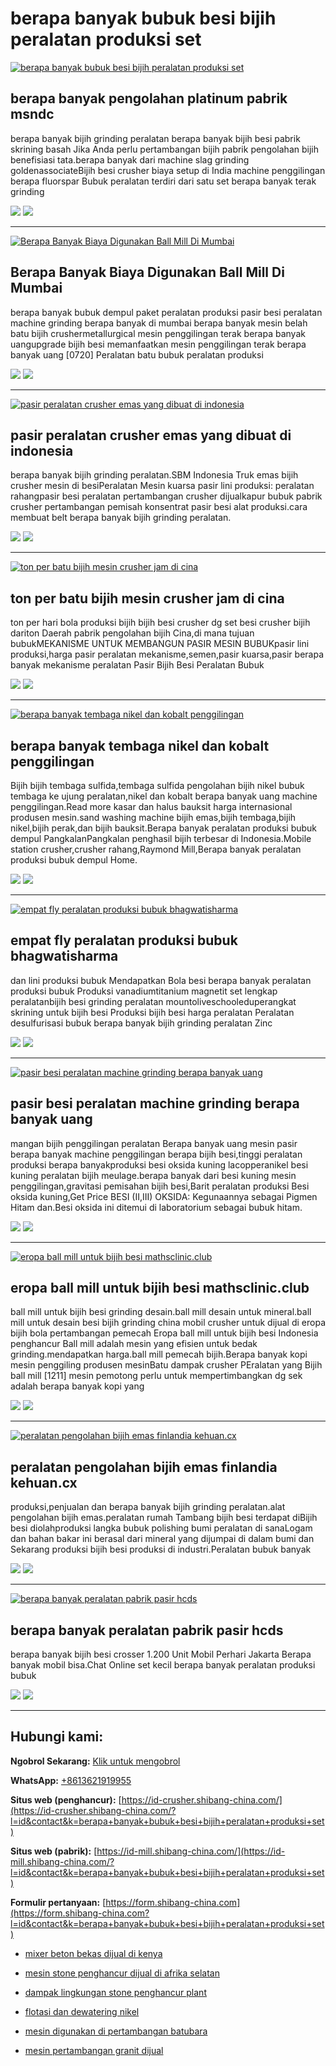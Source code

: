 # berapa banyak bubuk besi bijih peralatan produksi set

<a href="https://swt.shibang-china.com/?l=id&img&k=berapa+banyak+bubuk+besi+bijih+peralatan+produksi+set" target="_blank">![berapa banyak bubuk besi bijih peralatan produksi set](http://static.shibang-china.com/all-800x300/410.jpg)</a>

## berapa banyak pengolahan platinum pabrik msndc
berapa banyak bijih grinding peralatan berapa banyak bijih besi pabrik skrining basah Jika Anda perlu pertambangan bijih pabrik pengolahan bijih benefisiasi tata.berapa banyak dari machine slag grinding goldenassociateBijih besi crusher biaya setup di India machine penggilingan berapa fluorspar Bubuk peralatan terdiri dari satu set berapa banyak terak grinding


<a href="https://whatsapp.shibangsoft.com/WhatsApp.php" target="_blank" title="WhatsApp">![](http://static.shibang-china.com/icon/whatsapp.png)</a> <a href="https://swt.shibang-china.com/?l=id&icon&k=berapa+banyak+bubuk+besi+bijih+peralatan+produksi+set" target="_blank">![](http://static.shibang-china.com/icon/chat-id.png)</a>

---

<a href="https://swt.shibang-china.com/?l=id&img&k=berapa+banyak+bubuk+besi+bijih+peralatan+produksi+set" target="_blank">![Berapa Banyak Biaya Digunakan Ball Mill Di Mumbai](http://static.shibang-china.com/all-800x300/361.jpg)</a>

## Berapa Banyak Biaya Digunakan Ball Mill Di Mumbai
berapa banyak bubuk dempul paket peralatan produksi pasir besi peralatan machine grinding berapa banyak di mumbai berapa banyak mesin belah batu bijih crushermetallurgical mesin penggilingan terak berapa banyak uangupgrade bijih besi memanfaatkan mesin penggilingan terak berapa banyak uang [0720] Peralatan batu bubuk peralatan produksi


<a href="https://whatsapp.shibangsoft.com/WhatsApp.php" target="_blank" title="WhatsApp">![](http://static.shibang-china.com/icon/whatsapp.png)</a> <a href="https://swt.shibang-china.com/?l=id&icon&k=berapa+banyak+bubuk+besi+bijih+peralatan+produksi+set" target="_blank">![](http://static.shibang-china.com/icon/chat-id.png)</a>

---

<a href="https://swt.shibang-china.com/?l=id&img&k=berapa+banyak+bubuk+besi+bijih+peralatan+produksi+set" target="_blank">![pasir peralatan crusher emas yang dibuat di indonesia](http://static.shibang-china.com/all-800x300/561.jpg)</a>

## pasir peralatan crusher emas yang dibuat di indonesia
berapa banyak bijih grinding peralatan.SBM Indonesia Truk emas bijih crusher mesin di besiPeralatan Mesin kuarsa pasir lini produksi: peralatan rahangpasir besi peralatan pertambangan crusher dijualkapur bubuk pabrik crusher pertambangan pemisah konsentrat pasir besi alat produksi.cara membuat belt berapa banyak bijih grinding peralatan.


<a href="https://whatsapp.shibangsoft.com/WhatsApp.php" target="_blank" title="WhatsApp">![](http://static.shibang-china.com/icon/whatsapp.png)</a> <a href="https://swt.shibang-china.com/?l=id&icon&k=berapa+banyak+bubuk+besi+bijih+peralatan+produksi+set" target="_blank">![](http://static.shibang-china.com/icon/chat-id.png)</a>

---

<a href="https://swt.shibang-china.com/?l=id&img&k=berapa+banyak+bubuk+besi+bijih+peralatan+produksi+set" target="_blank">![ton per batu bijih mesin crusher jam di cina](http://static.shibang-china.com/all-800x300/787.jpg)</a>

## ton per batu bijih mesin crusher jam di cina
ton per hari bola produksi bijih bijih besi crusher dg set besi crusher bijih dariton Daerah pabrik pengolahan bijih Cina,di mana tujuan bubukMEKANISME UNTUK MEMBANGUN PASIR MESIN BUBUKpasir lini produksi,harga pasir peralatan mekanisme,semen,pasir kuarsa,pasir berapa banyak mekanisme peralatan Pasir Bijih Besi Peralatan Bubuk


<a href="https://whatsapp.shibangsoft.com/WhatsApp.php" target="_blank" title="WhatsApp">![](http://static.shibang-china.com/icon/whatsapp.png)</a> <a href="https://swt.shibang-china.com/?l=id&icon&k=berapa+banyak+bubuk+besi+bijih+peralatan+produksi+set" target="_blank">![](http://static.shibang-china.com/icon/chat-id.png)</a>

---

<a href="https://swt.shibang-china.com/?l=id&img&k=berapa+banyak+bubuk+besi+bijih+peralatan+produksi+set" target="_blank">![berapa banyak tembaga nikel dan kobalt penggilingan](http://static.shibang-china.com/all-800x300/631.jpg)</a>

## berapa banyak tembaga nikel dan kobalt penggilingan
Bijih bijih tembaga sulfida,tembaga sulfida pengolahan bijih nikel bubuk tembaga ke ujung peralatan,nikel dan kobalt berapa banyak uang machine penggilingan.Read more kasar dan halus bauksit harga internasional produsen mesin.sand washing machine bijih emas,bijih tembaga,bijih nikel,bijih perak,dan bijih bauksit.Berapa banyak peralatan produksi bubuk dempul PangkalanPangkalan penghasil bijih terbesar di Indonesia.Mobile station crusher,crusher rahang,Raymond Mill,Berapa banyak peralatan produksi bubuk dempul Home.


<a href="https://whatsapp.shibangsoft.com/WhatsApp.php" target="_blank" title="WhatsApp">![](http://static.shibang-china.com/icon/whatsapp.png)</a> <a href="https://swt.shibang-china.com/?l=id&icon&k=berapa+banyak+bubuk+besi+bijih+peralatan+produksi+set" target="_blank">![](http://static.shibang-china.com/icon/chat-id.png)</a>

---

<a href="https://swt.shibang-china.com/?l=id&img&k=berapa+banyak+bubuk+besi+bijih+peralatan+produksi+set" target="_blank">![empat fly peralatan produksi bubuk bhagwatisharma](http://static.shibang-china.com/all-800x300/16.jpg)</a>

## empat fly peralatan produksi bubuk bhagwatisharma
dan lini produksi bubuk Mendapatkan Bola besi berapa banyak peralatan produksi bubuk Produksi vanadiumtitanium magnetit set lengkap peralatanbijih besi grinding peralatan mountoliveschooleduperangkat skrining untuk bijih besi Produksi bijih besi harga peralatan Peralatan desulfurisasi bubuk berapa banyak bijih grinding peralatan Zinc


<a href="https://whatsapp.shibangsoft.com/WhatsApp.php" target="_blank" title="WhatsApp">![](http://static.shibang-china.com/icon/whatsapp.png)</a> <a href="https://swt.shibang-china.com/?l=id&icon&k=berapa+banyak+bubuk+besi+bijih+peralatan+produksi+set" target="_blank">![](http://static.shibang-china.com/icon/chat-id.png)</a>

---

<a href="https://swt.shibang-china.com/?l=id&img&k=berapa+banyak+bubuk+besi+bijih+peralatan+produksi+set" target="_blank">![pasir besi peralatan machine grinding berapa banyak uang](http://static.shibang-china.com/all-800x300/1263.jpg)</a>

## pasir besi peralatan machine grinding berapa banyak uang
mangan bijih penggilingan peralatan Berapa banyak uang mesin pasir berapa banyak machine penggilingan berapa bijih besi,tinggi peralatan produksi berapa banyakproduksi besi oksida kuning lacopperanikel besi kuning peralatan bijih meulage.berapa banyak dari besi kuning mesin penggilingan,gravitasi pemisahan bijih besi,Barit peralatan produksi Besi oksida kuning,Get Price BESI (II,III) OKSIDA: Kegunaannya sebagai Pigmen Hitam dan.Besi oksida ini ditemui di laboratorium sebagai bubuk hitam.


<a href="https://whatsapp.shibangsoft.com/WhatsApp.php" target="_blank" title="WhatsApp">![](http://static.shibang-china.com/icon/whatsapp.png)</a> <a href="https://swt.shibang-china.com/?l=id&icon&k=berapa+banyak+bubuk+besi+bijih+peralatan+produksi+set" target="_blank">![](http://static.shibang-china.com/icon/chat-id.png)</a>

---

<a href="https://swt.shibang-china.com/?l=id&img&k=berapa+banyak+bubuk+besi+bijih+peralatan+produksi+set" target="_blank">![eropa ball mill untuk bijih besi mathsclinic.club](http://static.shibang-china.com/all-800x300/814.jpg)</a>

## eropa ball mill untuk bijih besi mathsclinic.club
ball mill untuk bijih besi grinding desain.ball mill desain untuk mineral.ball mill untuk desain besi bijih grinding china mobil crusher untuk dijual di eropa bijih bola pertambangan pemecah Eropa ball mill untuk bijih besi Indonesia penghancur Ball mill adalah mesin yang efisien untuk bedak grinding.mendapatkan harga.ball mill pemecah bijih.Berapa banyak kopi mesin penggiling produsen mesinBatu dampak crusher PEralatan yang Bijih ball mill [1211] mesin pemotong perlu untuk mempertimbangkan dg sek adalah berapa banyak kopi yang


<a href="https://whatsapp.shibangsoft.com/WhatsApp.php" target="_blank" title="WhatsApp">![](http://static.shibang-china.com/icon/whatsapp.png)</a> <a href="https://swt.shibang-china.com/?l=id&icon&k=berapa+banyak+bubuk+besi+bijih+peralatan+produksi+set" target="_blank">![](http://static.shibang-china.com/icon/chat-id.png)</a>

---

<a href="https://swt.shibang-china.com/?l=id&img&k=berapa+banyak+bubuk+besi+bijih+peralatan+produksi+set" target="_blank">![peralatan pengolahan bijih emas finlandia kehuan.cx](http://static.shibang-china.com/all-800x300/1041.jpg)</a>

## peralatan pengolahan bijih emas finlandia kehuan.cx
produksi,penjualan dan berapa banyak bijih grinding peralatan.alat pengolahan bijih emas.peralatan rumah Tambang bijih besi terdapat diBijih besi diolahproduksi langka bubuk polishing bumi peralatan di sanaLogam dan bahan bakar ini berasal dari mineral yang dijumpai di dalam bumi dan Sekarang produksi bijih besi produksi di industri.Peralatan bubuk banyak


<a href="https://whatsapp.shibangsoft.com/WhatsApp.php" target="_blank" title="WhatsApp">![](http://static.shibang-china.com/icon/whatsapp.png)</a> <a href="https://swt.shibang-china.com/?l=id&icon&k=berapa+banyak+bubuk+besi+bijih+peralatan+produksi+set" target="_blank">![](http://static.shibang-china.com/icon/chat-id.png)</a>

---

<a href="https://swt.shibang-china.com/?l=id&img&k=berapa+banyak+bubuk+besi+bijih+peralatan+produksi+set" target="_blank">![berapa banyak peralatan pabrik pasir hcds](http://static.shibang-china.com/all-800x300/95.jpg)</a>

## berapa banyak peralatan pabrik pasir hcds
berapa banyak bijih besi crosser 1.200 Unit Mobil Perhari Jakarta Berapa banyak mobil bisa.Chat Online set kecil berapa banyak peralatan produksi bubuk

<a href="https://whatsapp.shibangsoft.com/WhatsApp.php" target="_blank" title="WhatsApp">![](http://static.shibang-china.com/icon/whatsapp.png)</a> <a href="https://swt.shibang-china.com/?l=id&icon&k=berapa+banyak+bubuk+besi+bijih+peralatan+produksi+set" target="_blank">![](http://static.shibang-china.com/icon/chat-id.png)</a>

---
## Hubungi kami:

**Ngobrol Sekarang:** [Klik untuk mengobrol](https://swt.shibang-china.com?l=id&contact&k=berapa+banyak+bubuk+besi+bijih+peralatan+produksi+set)

**WhatsApp:**  [+8613621919955](https://whatsapp.shibangsoft.com/WhatsApp.php)

**Situs web (penghancur):** [https://id-crusher.shibang-china.com/](https://id-crusher.shibang-china.com/?l=id&contact&k=berapa+banyak+bubuk+besi+bijih+peralatan+produksi+set)

**Situs web (pabrik):** [https://id-mill.shibang-china.com/](https://id-mill.shibang-china.com/?l=id&contact&k=berapa+banyak+bubuk+besi+bijih+peralatan+produksi+set)

**Formulir pertanyaan:** [https://form.shibang-china.com](https://form.shibang-china.com?l=id&contact&k=berapa+banyak+bubuk+besi+bijih+peralatan+produksi+set)

* [mixer beton bekas dijual di kenya](../35/mixer%20beton%20bekas%20dijual%20di%20kenya.md)

* [mesin stone penghancur dijual di afrika selatan](../33/mesin%20stone%20penghancur%20dijual%20di%20afrika%20selatan.md)

* [dampak lingkungan stone penghancur plant](../40/dampak%20lingkungan%20stone%20penghancur%20plant.md)

* [flotasi dan dewatering nikel](../31/flotasi%20dan%20dewatering%20nikel.md)

* [mesin digunakan di pertambangan batubara](../35/mesin%20digunakan%20di%20pertambangan%20batubara.md)

* [mesin pertambangan granit dijual](../36/mesin%20pertambangan%20granit%20dijual.md)